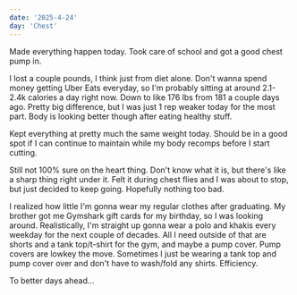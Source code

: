 ```yaml
---
date: '2025-4-24'
day: 'Chest'
---
```


Made everything happen today. Took care of school and got a good chest pump in.

I lost a couple pounds, I think just from diet alone. Don't wanna spend money getting Uber Eats everyday, so I'm probably sitting at around 2.1-2.4k calories a day right now. Down to like 176 lbs from 181 a couple days ago. Pretty big difference, but I was just 1 rep weaker today for the most part. Body is looking better though after eating healthy stuff.

Kept everything at pretty much the same weight today. Should be in a good spot if I can continue to maintain while my body recomps before I start cutting.

Still not 100% sure on the heart thing. Don't know what it is, but there's like a sharp thing right under it. Felt it during chest flies and I was about to stop, but just decided to keep going. Hopefully nothing too bad.

I realized how little I'm gonna wear my regular clothes after graduating. My brother got me Gymshark gift cards for my birthday, so I was looking around. Realistically, I'm straight up gonna wear a polo and khakis every weekday for the next couple of decades. All I need outside of that are shorts and a tank top/t-shirt for the gym, and maybe a pump cover. Pump covers are lowkey the move. Sometimes I just be wearing a tank top and pump cover over and don't have to wash/fold any shirts. Efficiency.

To better days ahead...